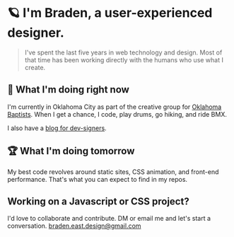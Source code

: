 # 🪐 I'm Braden, a user-experienced designer.
> I've spent the last five years in web technology and design. Most of that time has been working directly with the humans who use what I create.


## 🚴 What I'm doing right now
I'm currently in Oklahoma City as part of the creative group for [Oklahoma Baptists](https://oklahomabaptists.org). When I get a chance, I code, play drums, go hiking, and ride BMX.

I also have a [blog for dev-signers](https://bradeneast.com/blog).


## 🏆 What I'm doing tomorrow
My best code revolves around static sites, CSS animation, and front-end performance. That's what you can expect to find in my repos.


## Working on a Javascript or CSS project?
I'd love to collaborate and contribute. DM or email me and let's start a conversation.
[braden.east.design@gmail.com](mailto:braden.east.design@gmail.com)
